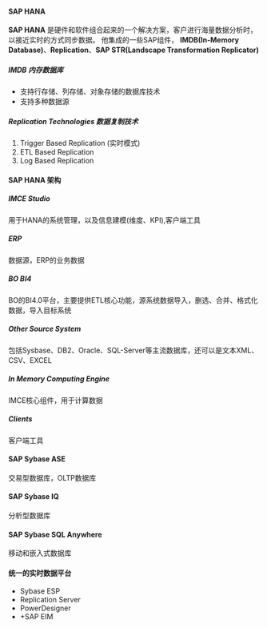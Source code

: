 #### SAP HANA

**SAP HANA** 是硬件和软件组合起来的一个解决方案，客户进行海量数据分析时，以接近实时的方式同步数据。
他集成的一些SAP组件， **IMDB(In-Memory Database)**、**Replication**、**SAP STR(Landscape Transformation Replicator)**


##### IMDB 内存数据库

- 支持行存储、列存储、对象存储的数据库技术
- 支持多种数据源

##### Replication Technologies 数据复制技术

1. Trigger Based Replication (实时模式)
2. ETL Based Replication
3. Log Based Replication

#### SAP HANA 架构

##### IMCE Studio
用于HANA的系统管理，以及信息建模(维度、KPI),客户端工具

##### ERP
数据源，ERP的业务数据

##### BO BI4
BO的BI4.0平台，主要提供ETL核心功能，源系统数据导入，删选、合并、格式化数据，导入目标系统

##### Other Source System
包括Sysbase、DB2、Oracle、SQL-Server等主流数据库，还可以是文本XML、CSV、EXCEL

##### In Memory Computing Engine
IMCE核心组件，用于计算数据

##### Clients
客户端工具



#### SAP Sybase ASE
交易型数据库，OLTP数据库

#### SAP Sybase IQ
分析型数据库

#### SAP Sybase SQL Anywhere
移动和嵌入式数据库

#### 统一的实时数据平台 
- Sybase ESP
- Replication Server
- PowerDesigner
- +SAP EIM



